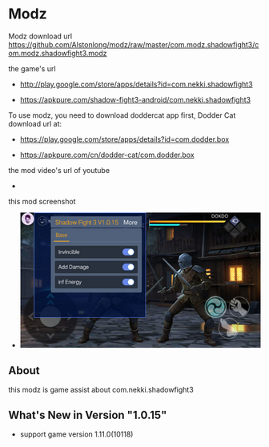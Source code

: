 # Modz

Modz download url https://github.com/Alstonlong/modz/raw/master/com.modz.shadowfight3/com.modz.shadowfight3.modz

the game's url

* http://play.google.com/store/apps/details?id=com.nekki.shadowfight3

* https://apkpure.com/shadow-fight3-android/com.nekki.shadowfight3

To use modz, you need to download doddercat app first, Dodder Cat download url at:

* https://play.google.com/store/apps/details?id=com.dodder.box

* https://apkpure.com/cn/dodder-cat/com.dodder.box
                	  
the mod video's url of youtube

* 


this mod screenshot

* ![](https://github.com/Alstonlong/modz/blob/master/com.modz.shadowfight3/screenshot/modz.jpg)


## About

this modz is game assist about com.nekki.shadowfight3

## What's New in Version "1.0.15"

* support game version 1.11.0(10118) 
